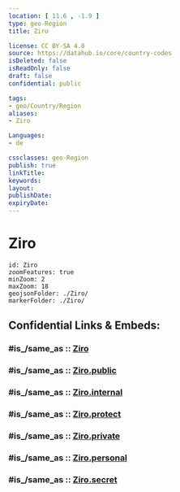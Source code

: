```yaml
---
location: [ 11.6 , -1.9 ] 
type: geo-Region
title: Ziro

license: CC BY-SA 4.0
source: https://datahub.io/core/country-codes
isDeleted: false
isReadOnly: false
draft: false
confidential: public

tags:
- geo/Country/Region
aliases:
- Ziro

Languages:
- de

cssclasses: geo-Region
publish: true
linkTitle: 
keywords: 
layout: 
publishDate: 
expiryDate: 
---
```


# Ziro

```leaflet
id: Ziro
zoomFeatures: true 
minZoom: 2 
maxZoom: 18
geojsonFolder: ./Ziro/
markerFolder: ./Ziro/
```


## Confidential Links & Embeds: 

### #is_/same_as :: [Ziro](/_Standards/Earth/Continent/Africa/Africa~West/Burkina_Faso/Regions~Burkina_Faso/Centre-Ouest/counties~Centre-Ouest/Ziro.md) 

### #is_/same_as :: [Ziro.public](/_public/Earth/Continent/Africa/Africa~West/Burkina_Faso/Regions~Burkina_Faso/Centre-Ouest/counties~Centre-Ouest/Ziro.public.md) 

### #is_/same_as :: [Ziro.internal](/_internal/Earth/Continent/Africa/Africa~West/Burkina_Faso/Regions~Burkina_Faso/Centre-Ouest/counties~Centre-Ouest/Ziro.internal.md) 

### #is_/same_as :: [Ziro.protect](/_protect/Earth/Continent/Africa/Africa~West/Burkina_Faso/Regions~Burkina_Faso/Centre-Ouest/counties~Centre-Ouest/Ziro.protect.md) 

### #is_/same_as :: [Ziro.private](/_private/Earth/Continent/Africa/Africa~West/Burkina_Faso/Regions~Burkina_Faso/Centre-Ouest/counties~Centre-Ouest/Ziro.private.md) 

### #is_/same_as :: [Ziro.personal](/_personal/Earth/Continent/Africa/Africa~West/Burkina_Faso/Regions~Burkina_Faso/Centre-Ouest/counties~Centre-Ouest/Ziro.personal.md) 

### #is_/same_as :: [Ziro.secret](/_secret/Earth/Continent/Africa/Africa~West/Burkina_Faso/Regions~Burkina_Faso/Centre-Ouest/counties~Centre-Ouest/Ziro.secret.md)

